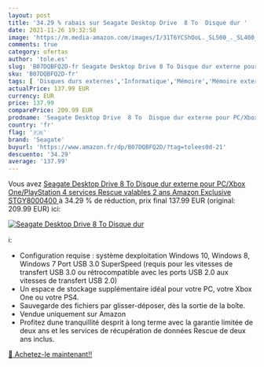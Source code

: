 ```yaml
---
layout: post
title: '34.29 % rabais sur Seagate Desktop Drive  8 To  Disque dur '
date: 2021-11-26 19:32:58
image: 'https://m.media-amazon.com/images/I/31T6YCShOoL._SL500_._SL400_.jpg'
comments: true
category: ofertas
author: 'tole.es'
slug: 'B07DQBFQ2D-fr Seagate Desktop Drive 8 To Disque dur externe pour PC/Xbox...'
sku: 'B07DQBFQ2D-fr'
tags: [ 'Disques durs externes','Informatique','Mémoire','Mémoire externe','seagate', ]
actualPrice: 137.99 EUR
currency: EUR
price: 137.99
comparePrice: 209.99 EUR
prodname: 'Seagate Desktop Drive  8 To  Disque dur externe pour PC/Xbox One/PlayStation 4  services Rescue valables 2 ans  Amazon Exclusive  STGY8000400 '
country: 'fr'
flag: '🇫🇷'
brand: 'Seagate'
buyurl: 'https://www.amazon.fr/dp/B07DQBFQ2D/?tag=tolees0d-21'
descuento: '34.29'
average: '137.99'
---
```


Vous avez [Seagate Desktop Drive  8 To  Disque dur externe pour PC/Xbox One/PlayStation 4  services Rescue valables 2 ans  Amazon Exclusive  STGY8000400 ](https://www.amazon.fr/dp/B07DQBFQ2D/?tag=tolees0d-21)  à  34.29 % de réduction, prix final  137.99 EUR (original: 209.99 EUR) ici:

[![Seagate Desktop Drive  8 To  Disque dur ](https://m.media-amazon.com/images/I/31T6YCShOoL._SL500_._SL400_.jpg)](https://www.amazon.fr/dp/B07DQBFQ2D/?tag=tolees0d-21)

ℹ️:

- Configuration requise : système dexploitation Windows 10, Windows 8, Windows 7 Port USB 3.0 SuperSpeed (requis pour les vitesses de transfert USB 3.0 ou rétrocompatible avec les ports USB 2.0 aux vitesses de transfert USB 2.0)
- Un espace de stockage supplémentaire idéal pour votre PC, votre Xbox One ou votre PS4.
- Sauvegarde des fichiers par glisser-déposer, dès la sortie de la boîte.
- Vendue uniquement sur Amazon
- Profitez dune tranquillité desprit à long terme avec la garantie limitée de deux ans et les services de récupération de données Rescue de deux ans inclus.

[🛒 Achetez-le maintenant!!](https://www.amazon.fr/dp/B07DQBFQ2D/?tag=tolees0d-21)
